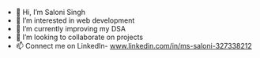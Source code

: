 - 👋 Hi, I’m Saloni Singh
- 👀 I’m interested in web development
- 🌱 I’m currently improving my DSA 
- 💞️ I’m looking to collaborate on projects
- 📫 Connect me on LinkedIn- www.linkedin.com/in/ms-saloni-327338212

<!---
SaloniiSinghh/SaloniiSinghh is a ✨ special ✨ repository because its `README.md` (this file) appears on your GitHub profile.
You can click the Preview link to take a look at your changes.
--->

